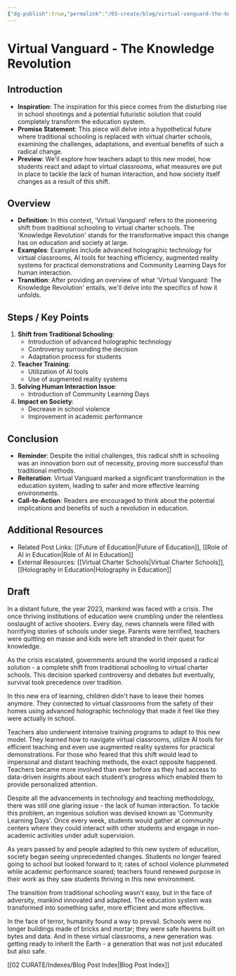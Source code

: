 ```yaml
---
{"dg-publish":true,"permalink":"/03-create/blog/virtual-vanguard-the-knowledge-revolution/","tags":["futures","speculative-fiction","education"]}
---
```



# Virtual Vanguard - The Knowledge Revolution


## Introduction

- **Inspiration**: The inspiration for this piece comes from the disturbing rise in school shootings and a potential futuristic solution that could completely transform the education system. 
- **Promise Statement**: This piece will delve into a hypothetical future where traditional schooling is replaced with virtual charter schools, examining the challenges, adaptations, and eventual benefits of such a radical change.
- **Preview**: We'll explore how teachers adapt to this new model, how students react and adapt to virtual classrooms, what measures are put in place to tackle the lack of human interaction, and how society itself changes as a result of this shift.

## Overview

- **Definition**: In this context, 'Virtual Vanguard' refers to the pioneering shift from traditional schooling to virtual charter schools. The 'Knowledge Revolution' stands for the transformative impact this change has on education and society at large.
- **Examples**: Examples include advanced holographic technology for virtual classrooms, AI tools for teaching efficiency, augmented reality systems for practical demonstrations and Community Learning Days for human interaction.
- **Transition**: After providing an overview of what 'Virtual Vanguard: The Knowledge Revolution' entails, we'll delve into the specifics of how it unfolds.



## Steps / Key Points

1. **Shift from Traditional Schooling**:
    - Introduction of advanced holographic technology
    - Controversy surrounding the decision
    - Adaptation process for students
2. **Teacher Training**:
    - Utilization of AI tools 
    - Use of augmented reality systems
3. **Solving Human Interaction Issue**:
    - Introduction of Community Learning Days
4. **Impact on Society**:
    - Decrease in school violence 
    - Improvement in academic performance 

## Conclusion

- **Reminder**: Despite the initial challenges, this radical shift in schooling was an innovation born out of necessity, proving more successful than traditional methods.
- **Reiteration**: Virtual Vanguard marked a significant transformation in the education system, leading to safer and more effective learning environments.
- **Call-to-Action**: Readers are encouraged to think about the potential implications and benefits of such a revolution in education.

## Additional Resources

- Related Post Links: [[Future of Education\|Future of Education]], [[Role of AI in Education\|Role of AI in Education]]
- External Resources: [[Virtual Charter Schools\|Virtual Charter Schools]], [[Holography in Education\|Holography in Education]]



## Draft

In a distant future, the year 2023, mankind was faced with a crisis. The once thriving institutions of education were crumbling under the relentless onslaught of active shooters. Every day, news channels were filled with horrifying stories of schools under siege. Parents were terrified, teachers were quitting en masse and kids were left stranded in their quest for knowledge.

As the crisis escalated, governments around the world imposed a radical solution - a complete shift from traditional schooling to virtual charter schools. This decision sparked controversy and debates but eventually, survival took precedence over tradition.

In this new era of learning, children didn't have to leave their homes anymore. They connected to virtual classrooms from the safety of their homes using advanced holographic technology that made it feel like they were actually in school.

Teachers also underwent intensive training programs to adapt to this new model. They learned how to navigate virtual classrooms, utilize AI tools for efficient teaching and even use augmented reality systems for practical demonstrations. For those who feared that this shift would lead to impersonal and distant teaching methods, the exact opposite happened. Teachers became more involved than ever before as they had access to data-driven insights about each student’s progress which enabled them to provide personalized attention.

Despite all the advancements in technology and teaching methodology, there was still one glaring issue - the lack of human interaction. To tackle this problem, an ingenious solution was devised known as 'Community Learning Days'. Once every week, students would gather at community centers where they could interact with other students and engage in non-academic activities under adult supervision.

As years passed by and people adapted to this new system of education, society began seeing unprecedented changes. Students no longer feared going to school but looked forward to it; rates of school violence plummeted while academic performance soared; teachers found renewed purpose in their work as they saw students thriving in this new environment.

The transition from traditional schooling wasn't easy, but in the face of adversity, mankind innovated and adapted. The education system was transformed into something safer, more efficient and more effective.

In the face of terror, humanity found a way to prevail. Schools were no longer buildings made of bricks and mortar; they were safe havens built on bytes and data. And in these virtual classrooms, a new generation was getting ready to inherit the Earth - a generation that was not just educated but also safe.

[[02 CURATE/Indexes/Blog Post Index\|Blog Post Index]]
